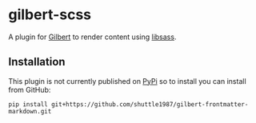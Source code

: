 # gilbert-scss
A plugin for [Gilbert](https://github.com/funkybob/gilbert) to render content using [libsass](https://sass.github.io/libsass-python/).

## Installation

This plugin is not currently published on [PyPi](https://pypi.org/) so to install you can install from GitHub:

```
pip install git+https://github.com/shuttle1987/gilbert-frontmatter-markdown.git
```